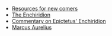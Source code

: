 * [Resources for new comers](https://www.reddit.com/r/Stoicism/comments/1br1tp/resources_for_those_new_to_stoicism/)
* [The Enchiridion](http://classics.mit.edu/Epictetus/epicench.html)
* [Commentary on Epictetus' Enchiridion](https://web.archive.org/web/20050519213611/http://www.geocities.com/stoicvoice/journal/0301/sc0301b0.htm)
* [Marcus Aurelius](https://www.iep.utm.edu/marcus/)